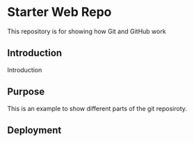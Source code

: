 # Starter Web Repo

This repository is for showing how Git and GitHub work

## Introduction

Introduction

## Purpose

This is an example to show different parts of the git reposiroty.

## Deployment
